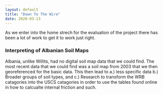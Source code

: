 ```yaml
---
layout: default
title: "Down To The Wire"
date: 2020-03-13
---
```


As we enter into the home strech for the evaluation of the project there has been a lot of work to get it to work just right.

### Interpreting of Albanian Soil Maps

Albania, unlike Willits, had no digital soil map data that we could find. The most recent data that we could find was a soil map from 2003 that we then georeferenced for the basic data. This then lead to a.) less specific data b.) Broader groups of soil types, and c.) Research to transform the WRB catagories into the USCS catagories in order to use the tables found online in how to calcualte internal friction and such. 

